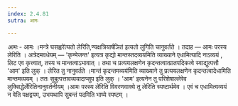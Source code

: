 ```yaml
---
index: 2.4.81
sutra: आमः

---
```

_आमः_ - आमः ।मन्त्रे घसह्वरे॑त्यतो लेरिति,ण्यक्षत्रियार्षञित॑ इत्यतो लुगिति चानुवर्तते । तदाह —  आमः परस्य लेरिति । अत्रेदमवधेयम् —  'कृन्मेजन्त' इत्यत्र कृद्यो मान्तस्तदव्ययमिति व्याख्याने एधामित्यादि नाऽव्ययं , लिट एव कृत्त्वात्, तस्य च मान्तत्वाऽभावात् । तथा च प्रत्ययलक्षणेन कृदन्तत्वात्प्रातपदिकत्वे स्वाद्युत्पत्तौ 'आम' इति लुक् । लेरित तु नानुवर्तते ।मान्तं कृदन्तमव्यय॑मिति व्याख्याने तु प्रत्ययलक्षणेन कृदन्तत्वादेधामिति मान्तमव्ययम् । ततः सुबुत्पत्तावव्ययादाप्सुप इति लुक् । 'आम' इत्यनेन तु परिशेषाल्लेरेव लुक्सिद्धेर्लेरितिनानुवर्तनीयम् ।आमः परस्य ले॑रिति विवरणवाक्ये तु लेरिति स्पष्टार्थमेव । एवं च एधामित्यव्ययं न वेति पक्षद्वयम्, उभयथापि सुबन्तं पदमिति भाष्ये स्पष्टम् ।